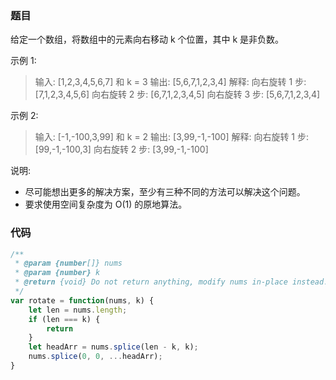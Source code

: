 ### 题目
给定一个数组，将数组中的元素向右移动 k 个位置，其中 k 是非负数。

示例 1:
 > 输入: [1,2,3,4,5,6,7] 和 k = 3
 > 输出: [5,6,7,1,2,3,4]
 > 解释:
 > 向右旋转 1 步: [7,1,2,3,4,5,6]
 > 向右旋转 2 步: [6,7,1,2,3,4,5]
 > 向右旋转 3 步: [5,6,7,1,2,3,4]

示例 2:
 > 输入: [-1,-100,3,99] 和 k = 2
 > 输出: [3,99,-1,-100]
 > 解释:
 > 向右旋转 1 步: [99,-1,-100,3]
 > 向右旋转 2 步: [3,99,-1,-100]

说明:
 - 尽可能想出更多的解决方案，至少有三种不同的方法可以解决这个问题。
 - 要求使用空间复杂度为 O(1) 的原地算法。

### 代码
``` js
/**
 * @param {number[]} nums
 * @param {number} k
 * @return {void} Do not return anything, modify nums in-place instead.
 */
var rotate = function(nums, k) {
    let len = nums.length;
    if (len === k) {
        return
    }
    let headArr = nums.splice(len - k, k);
    nums.splice(0, 0, ...headArr);
}
```
